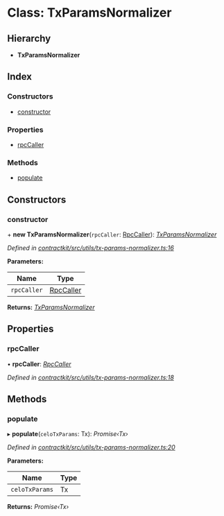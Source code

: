 # Class: TxParamsNormalizer

## Hierarchy

* **TxParamsNormalizer**

## Index

### Constructors

* [constructor](_contractkit_src_utils_tx_params_normalizer_.txparamsnormalizer.md#constructor)

### Properties

* [rpcCaller](_contractkit_src_utils_tx_params_normalizer_.txparamsnormalizer.md#rpccaller)

### Methods

* [populate](_contractkit_src_utils_tx_params_normalizer_.txparamsnormalizer.md#populate)

## Constructors

###  constructor

\+ **new TxParamsNormalizer**(`rpcCaller`: [RpcCaller](../interfaces/_contractkit_src_utils_rpc_caller_.rpccaller.md)): *[TxParamsNormalizer](_contractkit_src_utils_tx_params_normalizer_.txparamsnormalizer.md)*

*Defined in [contractkit/src/utils/tx-params-normalizer.ts:16](https://github.com/celo-org/celo-monorepo/blob/master/packages/contractkit/src/utils/tx-params-normalizer.ts#L16)*

**Parameters:**

Name | Type |
------ | ------ |
`rpcCaller` | [RpcCaller](../interfaces/_contractkit_src_utils_rpc_caller_.rpccaller.md) |

**Returns:** *[TxParamsNormalizer](_contractkit_src_utils_tx_params_normalizer_.txparamsnormalizer.md)*

## Properties

###  rpcCaller

• **rpcCaller**: *[RpcCaller](../interfaces/_contractkit_src_utils_rpc_caller_.rpccaller.md)*

*Defined in [contractkit/src/utils/tx-params-normalizer.ts:18](https://github.com/celo-org/celo-monorepo/blob/master/packages/contractkit/src/utils/tx-params-normalizer.ts#L18)*

## Methods

###  populate

▸ **populate**(`celoTxParams`: Tx): *Promise‹Tx›*

*Defined in [contractkit/src/utils/tx-params-normalizer.ts:20](https://github.com/celo-org/celo-monorepo/blob/master/packages/contractkit/src/utils/tx-params-normalizer.ts#L20)*

**Parameters:**

Name | Type |
------ | ------ |
`celoTxParams` | Tx |

**Returns:** *Promise‹Tx›*
